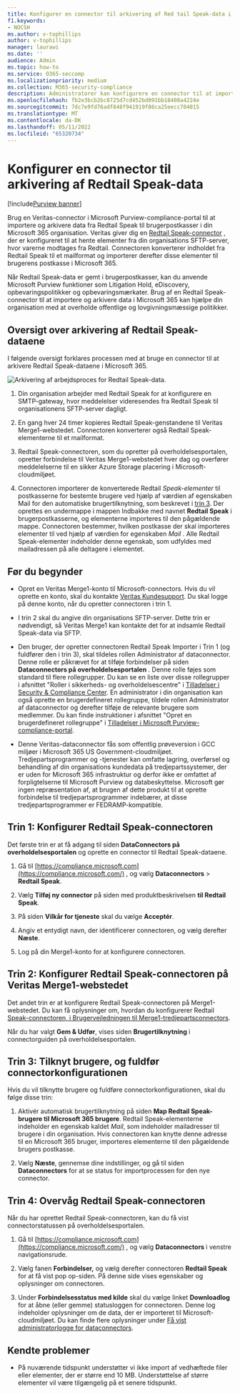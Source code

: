 ```yaml
---
title: Konfigurer en connector til arkivering af Red tail Speak-data i Microsoft 365
f1.keywords:
- NOCSH
ms.author: v-tophillips
author: v-tophillips
manager: laurawi
ms.date: ''
audience: Admin
ms.topic: how-to
ms.service: O365-seccomp
ms.localizationpriority: medium
ms.collection: M365-security-compliance
description: Administratorer kan konfigurere en connector til at importere og arkivere Red tail Speak-data fra Veritas til Microsoft 365. Med denne connector kan du arkivere data fra datakilder fra tredjepart i Microsoft 365. Når du har arkiveret disse data, kan du bruge funktioner til overholdelse af angivne standarder, f.eks. juridisk bevarelse, indholdssøgning og opbevaringspolitikker til at administrere tredjepartsdata.
ms.openlocfilehash: fb2e3bcb2bc8725d7cd452bd091bb18408a4224e
ms.sourcegitcommit: 7dc7e9fd76adf848f941919f86ca25eecc704015
ms.translationtype: MT
ms.contentlocale: da-DK
ms.lasthandoff: 05/11/2022
ms.locfileid: "65320734"
---
```

# <a name="set-up-a-connector-to-archive-redtail-speak-data"></a>Konfigurer en connector til arkivering af Redtail Speak-data

[!include[Purview banner](../includes/purview-rebrand-banner.md)]

Brug en Veritas-connector i Microsoft Purview-compliance-portal til at importere og arkivere data fra Redtail Speak til brugerpostkasser i din Microsoft 365 organisation. Veritas giver dig en [Redtail Speak-connector](https://globanet.com/redtail/) , der er konfigureret til at hente elementer fra din organisations SFTP-server, hvor varerne modtages fra Redtail. Connectoren konverterer indholdet fra Redtail Speak til et mailformat og importerer derefter disse elementer til brugerens postkasse i Microsoft 365.

Når Redtail Speak-data er gemt i brugerpostkasser, kan du anvende Microsoft Purview funktioner som Litigation Hold, eDiscovery, opbevaringspolitikker og opbevaringsmærkater. Brug af en Redtail Speak-connector til at importere og arkivere data i Microsoft 365 kan hjælpe din organisation med at overholde offentlige og lovgivningsmæssige politikker.

## <a name="overview-of-archiving-the-redtail-speak-data"></a>Oversigt over arkivering af Redtail Speak-dataene

I følgende oversigt forklares processen med at bruge en connector til at arkivere Redtail Speak-dataene i Microsoft 365.

![Arkivering af arbejdsproces for Redtail Speak-data.](../media/RedtailSpeakConnectorWorkflow.png)

1. Din organisation arbejder med Redtail Speak for at konfigurere en SMTP-gateway, hvor meddelelser videresendes fra Redtail Speak til organisationens SFTP-server dagligt.

2. En gang hver 24 timer kopieres Redtail Speak-genstandene til Veritas Merge1-webstedet. Connectoren konverterer også Redtail Speak-elementerne til et mailformat.

3. Redtail Speak-connectoren, som du opretter på overholdelsesportalen, opretter forbindelse til Veritas Merge1-webstedet hver dag og overfører meddelelserne til en sikker Azure Storage placering i Microsoft-cloudmiljøet.

4. Connectoren importerer de konverterede Redtail *Speak-elementer* til postkasserne for bestemte brugere ved hjælp af værdien af egenskaben Mail for den automatiske brugertilknytning, som beskrevet i [trin 3](#step-3-map-users-and-complete-the-connector-setup). Der oprettes en undermappe i mappen Indbakke med navnet **Redtail Speak** i brugerpostkasserne, og elementerne importeres til den pågældende mappe. Connectoren bestemmer, hvilken postkasse der skal importeres elementer til ved hjælp af værdien for egenskaben *Mail* . Alle Redtail Speak-elementer indeholder denne egenskab, som udfyldes med mailadressen på alle deltagere i elementet.

## <a name="before-you-begin"></a>Før du begynder

- Opret en Veritas Merge1-konto til Microsoft-connectors. Hvis du vil oprette en konto, skal du kontakte [Veritas Kundesupport](https://www.veritas.com/content/support/). Du skal logge på denne konto, når du opretter connectoren i trin 1.

- I trin 2 skal du angive din organisations SFTP-server. Dette trin er nødvendigt, så Veritas Merge1 kan kontakte det for at indsamle Redtail Speak-data via SFTP.

- Den bruger, der opretter connectoren Redtail Speak Importer i Trin 1 (og fuldfører den i trin 3), skal tildeles rollen Administrator af dataconnector. Denne rolle er påkrævet for at tilføje forbindelser på siden **Dataconnectors på overholdelsesportalen** . Denne rolle føjes som standard til flere rollegrupper. Du kan se en liste over disse rollegrupper i afsnittet "Roller i sikkerheds- og overholdelsescentre" i [Tilladelser i Security & Compliance Center](../security/office-365-security/permissions-in-the-security-and-compliance-center.md#roles-in-the-security--compliance-center). En administrator i din organisation kan også oprette en brugerdefineret rollegruppe, tildele rollen Administrator af dataconnector og derefter tilføje de relevante brugere som medlemmer. Du kan finde instruktioner i afsnittet "Opret en brugerdefineret rollegruppe" i [Tilladelser i Microsoft Purview-compliance-portal](microsoft-365-compliance-center-permissions.md#create-a-custom-role-group).

- Denne Veritas-dataconnector fås som offentlig prøveversion i GCC miljøer i Microsoft 365 US Government-cloudmiljøet. Tredjepartsprogrammer og -tjenester kan omfatte lagring, overførsel og behandling af din organisations kundedata på tredjepartssystemer, der er uden for Microsoft 365 infrastruktur og derfor ikke er omfattet af forpligtelserne til Microsoft Purview og databeskyttelse. Microsoft gør ingen repræsentation af, at brugen af dette produkt til at oprette forbindelse til tredjepartsprogrammer indebærer, at disse tredjepartsprogrammer er FEDRAMP-kompatible.

## <a name="step-1-set-up-the-redtail-speak-connector"></a>Trin 1: Konfigurer Redtail Speak-connectoren

Det første trin er at få adgang til siden **DataConnectors på overholdelsesportalen** og oprette en connector til Redtail Speak-dataene.

1. Gå til [https://compliance.microsoft.com](https://compliance.microsoft.com/) , og vælg **Dataconnectors** &gt; **Redtail Speak**.

2. Vælg **Tilføj ny connector** på siden med produktbeskrivelsen **til Redtail Speak**.

3. På siden **Vilkår for tjeneste** skal du vælge **Acceptér**.

4. Angiv et entydigt navn, der identificerer connectoren, og vælg derefter **Næste**.

5. Log på din Merge1-konto for at konfigurere connectoren.

## <a name="step-2-configure-the-redtail-speak-connector-on-the-veritas-merge1-site"></a>Trin 2: Konfigurer Redtail Speak-connectoren på Veritas Merge1-webstedet

Det andet trin er at konfigurere Redtail Speak-connectoren på Merge1-webstedet. Du kan få oplysninger om, hvordan du konfigurerer Redtail [Speak-connectoren, i Brugervejledningen til Merge1-tredjepartsconnectors](https://docs.ms.merge1.globanetportal.com/Merge1%20Third-Party%20Connectors%20Redtail%20Speak%20User%20Guide%20.pdf).

Når du har valgt **Gem & Udfør**, vises siden **Brugertilknytning** i connectorguiden på overholdelsesportalen.

## <a name="step-3-map-users-and-complete-the-connector-setup"></a>Trin 3: Tilknyt brugere, og fuldfør connectorkonfigurationen

Hvis du vil tilknytte brugere og fuldføre connectorkonfigurationen, skal du følge disse trin:

1. Aktivér automatisk brugertilknytning på siden **Map Redtail Speak-brugere til Microsoft 365 brugere**. Redtail Speak-elementerne indeholder en egenskab kaldet *Mail*, som indeholder mailadresser til brugere i din organisation. Hvis connectoren kan knytte denne adresse til en Microsoft 365 bruger, importeres elementerne til den pågældende brugers postkasse.

2. Vælg **Næste**, gennemse dine indstillinger, og gå til siden **Dataconnectors** for at se status for importprocessen for den nye connector.

## <a name="step-4-monitor-the-redtail-speak-connector"></a>Trin 4: Overvåg Redtail Speak-connectoren

Når du har oprettet Redtail Speak-connectoren, kan du få vist connectorstatussen på overholdelsesportalen.

1. Gå til [https://compliance.microsoft.com](https://compliance.microsoft.com/) , og vælg **Dataconnectors** i venstre navigationsrude.

2. Vælg fanen **Forbindelser,** og vælg derefter connectoren **Redtail Speak** for at få vist pop op-siden. På denne side vises egenskaber og oplysninger om connectoren.

3. Under **Forbindelsesstatus med kilde** skal du vælge linket **Downloadlog** for at åbne (eller gemme) statusloggen for connectoren. Denne log indeholder oplysninger om de data, der er importeret til Microsoft-cloudmiljøet. Du kan finde flere oplysninger under [Få vist administratorlogge for dataconnectors](data-connector-admin-logs.md).

## <a name="known-issues"></a>Kendte problemer

- På nuværende tidspunkt understøtter vi ikke import af vedhæftede filer eller elementer, der er større end 10 MB. Understøttelse af større elementer vil være tilgængelig på et senere tidspunkt.